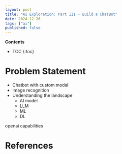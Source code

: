 ```yaml
---
layout: post
title: "AI Exploration: Part III - Build a ChatBot"
date: 2024-12-26
tags: ["ai"]
published: false
---
```


**Contents**
* TOC
{:toc}

# Problem Statement

* Chatbot with custom model
* Image recognition
* Understanding the landscape
    - AI model
    - LLM
    - ML
    - DL

openai capabilities



# References

[^1]: []()